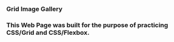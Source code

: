 ### Grid Image Gallery
### This Web Page was built for the purpose of practicing CSS/Grid and CSS/Flexbox.
